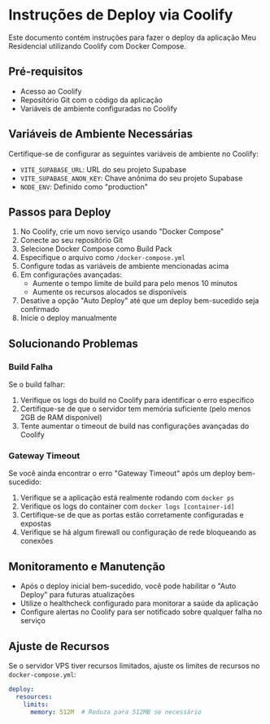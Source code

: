 
# Instruções de Deploy via Coolify

Este documento contém instruções para fazer o deploy da aplicação Meu Residencial utilizando Coolify com Docker Compose.

## Pré-requisitos

- Acesso ao Coolify
- Repositório Git com o código da aplicação
- Variáveis de ambiente configuradas no Coolify

## Variáveis de Ambiente Necessárias

Certifique-se de configurar as seguintes variáveis de ambiente no Coolify:

- `VITE_SUPABASE_URL`: URL do seu projeto Supabase
- `VITE_SUPABASE_ANON_KEY`: Chave anônima do seu projeto Supabase
- `NODE_ENV`: Definido como "production"

## Passos para Deploy

1. No Coolify, crie um novo serviço usando "Docker Compose"
2. Conecte ao seu repositório Git
3. Selecione Docker Compose como Build Pack
4. Especifique o arquivo como `/docker-compose.yml` 
5. Configure todas as variáveis de ambiente mencionadas acima
6. Em configurações avançadas:
   - Aumente o tempo limite de build para pelo menos 10 minutos
   - Aumente os recursos alocados se disponíveis
7. Desative a opção "Auto Deploy" até que um deploy bem-sucedido seja confirmado
8. Inicie o deploy manualmente

## Solucionando Problemas

### Build Falha

Se o build falhar:

1. Verifique os logs do build no Coolify para identificar o erro específico
2. Certifique-se de que o servidor tem memória suficiente (pelo menos 2GB de RAM disponível)
3. Tente aumentar o timeout de build nas configurações avançadas do Coolify

### Gateway Timeout

Se você ainda encontrar o erro "Gateway Timeout" após um deploy bem-sucedido:

1. Verifique se a aplicação está realmente rodando com `docker ps`
2. Verifique os logs do container com `docker logs [container-id]`
3. Certifique-se de que as portas estão corretamente configuradas e expostas
4. Verifique se há algum firewall ou configuração de rede bloqueando as conexões

## Monitoramento e Manutenção

- Após o deploy inicial bem-sucedido, você pode habilitar o "Auto Deploy" para futuras atualizações
- Utilize o healthcheck configurado para monitorar a saúde da aplicação
- Configure alertas no Coolify para ser notificado sobre qualquer falha no serviço

## Ajuste de Recursos

Se o servidor VPS tiver recursos limitados, ajuste os limites de recursos no `docker-compose.yml`:

```yaml
deploy:
  resources:
    limits:
      memory: 512M  # Reduza para 512MB se necessário
```
